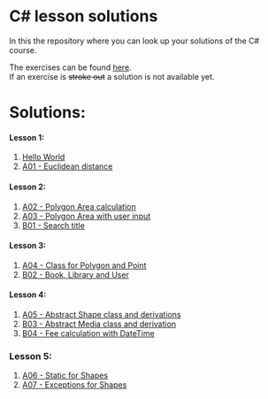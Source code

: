 # C\# lesson solutions

In this the repository where you can look up your solutions of the C# course.

The exercises can be found [here](http://fsr.github.io/csharp-lessons/).  
If an exercise is ~~stroke out~~ a solution is not available yet.

# Solutions:
#### Lesson 1:
1. [Hello World](01_grundlagen_1/hello_world/)
2. [A01 - Euclidean distance](01_grundlagen_1/a01_euclidean_distance/)

#### Lesson 2:
1. [A02 - Polygon Area calculation](02_grundlagen_2/a02_polygon_area_1/)
2. [A03 - Polygon Area with user input](02_grundlagen_2/a03_polygon_area_2/)
3. [B01 - Search title](02_grundlagen_2/b01_search_title/)

#### Lesson 3:
1. [A04 - Class for Polygon and Point](03_objektorientierung/A04_polygon_point_class/)
2. [B02 - Book, Library and User](03_objektorientierung/B02_book_library_user/)

#### Lesson 4:
1. [A05 - Abstract Shape class and derivations](04_vererbung_und_polymorphie/A05_abstract_shapes/)
2. [B03 - Abstract Media class and derivation](04_vererbung_und_polymorphie/B03_abstract_media/)
3. [B04 - Fee calculation with DateTime](04_vererbung_und_polymorphie/B04_fee_calculation/)

### Lesson 5:
1. [A06 - Static for Shapes](05_null_exceptions_schluesselwoerter/A06_static_for_shapes/)
2. [A07 - Exceptions for Shapes](05_null_exceptions_schluesselwoerter/A07_exception_for_shapes)